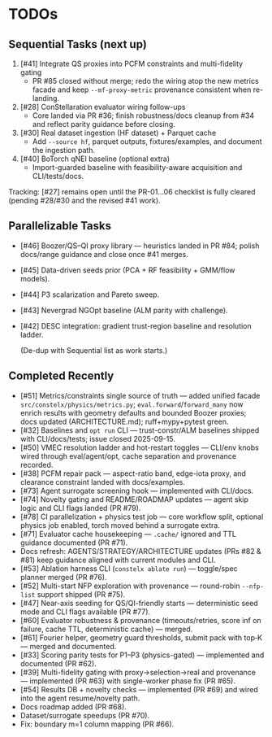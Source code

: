 # TODOs

## Sequential Tasks (next up)
1. [#41] Integrate QS proxies into PCFM constraints and multi-fidelity gating
   - PR #85 closed without merge; redo the wiring atop the new metrics facade and keep `--mf-proxy-metric` provenance consistent when re-landing.
2. [#28] ConStellaration evaluator wiring follow-ups
   - Core landed via PR #36; finish robustness/docs cleanup from #34 and reflect parity guidance before closing.
3. [#30] Real dataset ingestion (HF dataset) + Parquet cache
   - Add `--source hf`, parquet outputs, fixtures/examples, and document the ingestion path.
4. [#40] BoTorch qNEI baseline (optional extra)
   - Import-guarded baseline with feasibility-aware acquisition and CLI/tests/docs.

Tracking: [#27] remains open until the PR-01…06 checklist is fully cleared (pending #28/#30 and the revised #41 work).

## Parallelizable Tasks
- [#46] Boozer/QS–QI proxy library — heuristics landed in PR #84; polish docs/range guidance and close once #41 merges.
- [#45] Data-driven seeds prior (PCA + RF feasibility + GMM/flow models).
- [#44] P3 scalarization and Pareto sweep.
- [#43] Nevergrad NGOpt baseline (ALM parity with challenge).
- [#42] DESC integration: gradient trust-region baseline and resolution ladder.

  (De-dup with Sequential list as work starts.)

## Completed Recently
- [#51] Metrics/constraints single source of truth — added unified facade `src/constelx/physics/metrics.py`; `eval.forward`/`forward_many` now enrich results with geometry defaults and bounded Boozer proxies; docs updated (ARCHITECTURE.md); ruff+mypy+pytest green.
- [#32] Baselines and `opt run` CLI — trust-constr/ALM baselines shipped with CLI/docs/tests; issue closed 2025-09-15.
- [#50] VMEC resolution ladder and hot-restart toggles — CLI/env knobs wired through eval/agent/opt, cache separation and provenance recorded.
- [#38] PCFM repair pack — aspect-ratio band, edge-iota proxy, and clearance constraint landed with docs/examples.
- [#73] Agent surrogate screening hook — implemented with CLI/docs.
- [#74] Novelty gating and README/ROADMAP updates — agent skip logic and CLI flags landed (PR #79).
- [#78] CI parallelization + physics test job — core workflow split, optional physics job enabled, torch moved behind a surrogate extra.
- [#71] Evaluator cache housekeeping — `.cache/` ignored and TTL guidance documented (PR #71).
- Docs refresh: AGENTS/STRATEGY/ARCHITECTURE updates (PRs #82 & #81) keep guidance aligned with current modules and CLI.
- [#53] Ablation harness CLI (`constelx ablate run`) — toggle/spec planner merged (PR #76).
- [#52] Multi-start NFP exploration with provenance — round-robin `--nfp-list` support shipped (PR #75).
- [#47] Near-axis seeding for QS/QI-friendly starts — deterministic seed mode and CLI flags available (PR #77).
- [#60] Evaluator robustness & provenance (timeouts/retries, score inf on failure, cache TTL, deterministic cache) — merged.
- [#61] Fourier helper, geometry guard thresholds, submit pack with top‑K — merged and documented.
- [#33] Scoring parity tests for P1–P3 (physics-gated) — implemented and documented (PR #62).
- [#39] Multi-fidelity gating with proxy→selection→real and provenance — implemented (PR #63) with single-worker phase fix (PR #65).
- [#54] Results DB + novelty checks — implemented (PR #69) and wired into the agent resume/novelty path.
- Docs roadmap added (PR #68).
- Dataset/surrogate speedups (PR #70).
- Fix: boundary m=1 column mapping (PR #66).